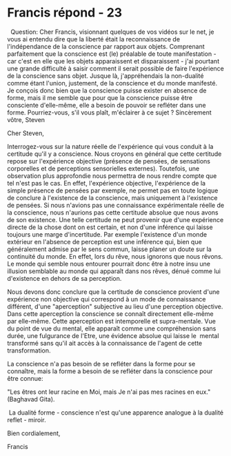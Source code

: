 # Francis répond - 23



&nbsp;
Question: Cher Francis, visionnant quelques de vos vid&eacute;os sur le net, je vous ai entendu dire que la libert&eacute; &eacute;tait la reconnaissance de l'ind&eacute;pendance de la conscience par rapport aux objets. Comprenant parfaitement que la conscience est (le) pr&eacute;alable de toute manifestation - car c'est en elle que les objets apparaissent et disparaissent - j'ai pourtant une grande difficult&eacute; &agrave; saisir comment il serait possible de faire l'exp&eacute;rience de la conscience sans objet. Jusque l&agrave;, j'appr&eacute;hendais la non-dualit&eacute; comme &eacute;tant l'union, justement, de la conscience et du monde manifest&eacute;. Je con&ccedil;ois donc bien que la conscience puisse exister en absence de forme, mais il me semble que pour que la conscience puisse &ecirc;tre consciente d'elle-m&ecirc;me, elle a besoin de pouvoir se refl&eacute;ter dans une forme. Pourriez-vous, s'il vous pla&icirc;t, m'&eacute;clairer &agrave; ce sujet ? Sinc&egrave;rement v&ocirc;tre, Steven
 





  







Cher Steven,





  







Interrogez-vous sur la nature r&eacute;elle de l'exp&eacute;rience qui vous conduit &agrave; la certitude qu'il y a conscience. Nous croyons en g&eacute;n&eacute;ral que cette certitude repose sur l'exp&eacute;rience objective (pr&eacute;sence de pens&eacute;es, de sensations corporelles et de perceptions sensorielles externes). Toutefois, une observation plus approfondie nous permettra de nous rendre compte que tel n'est pas le cas. En effet, l'exp&eacute;rience objective, l'exp&eacute;rience de la simple pr&eacute;sence de pens&eacute;es par exemple, ne permet pas en toute logique de conclure &agrave; l'existence de la conscience, mais uniquement &agrave; l'existence de pens&eacute;es. Si nous n'avions pas une connaissance exp&eacute;rimentale r&eacute;elle de la conscience, nous n'aurions pas cette certitude absolue que nous avons de son existence. Une telle certitude ne peut provenir que d'une exp&eacute;rience directe de la chose dont on est certain, et non d'une inf&eacute;rence qui laisse toujours une marge d'incertitude. Par exemple l'existence d'un monde ext&eacute;rieur en l'absence de perception est une inf&eacute;rence qui, bien que g&eacute;n&eacute;ralement admise par le sens commun, laisse planer un doute sur la continuit&eacute; du monde. En effet, lors du r&ecirc;ve, nous ignorons que nous r&ecirc;vons. Le monde qui semble nous entourer pourrait donc &ecirc;tre &agrave; notre insu une illusion semblable au monde qui appara&icirc;t dans nos r&ecirc;ves, d&eacute;nu&eacute; comme lui d'existence en dehors de sa perception.





  







Nous devons donc conclure que la certitude de conscience provient d'une exp&eacute;rience non objective qui correspond &agrave; un mode de connaissance diff&eacute;rent, d'une &quot;aperception&quot; subjective au lieu d'une perception objective. Dans cette aperception la conscience se conna&icirc;t directement elle-m&ecirc;me par elle-m&ecirc;me. Cette aperception est intemporelle et supra-mentale. Vue du point de vue du mental, elle appara&icirc;t comme une compr&eacute;hension sans dur&eacute;e, une fulgurance de l'Etre, une &eacute;vidence absolue qui laisse le&nbsp; mental transform&eacute; sans qu'il ait acc&egrave;s &agrave; la connaissance de l'agent de cette transformation.





  







La conscience n'a pas besoin de se refl&eacute;ter dans la forme pour se conna&icirc;tre, mais la forme a besoin de se refl&eacute;ter dans la conscience pour &ecirc;tre connue:&nbsp;





&quot;Les &ecirc;tres ont leur racine en Moi, mais Je n'ai pas mes racines en eux.&quot; (Baghavad Gita).





&nbsp;La dualit&eacute; forme - conscience n'est qu'une apparence analogue &agrave; la dualit&eacute; reflet - miroir.





  







Bien cordialement,





  







Francis





  







